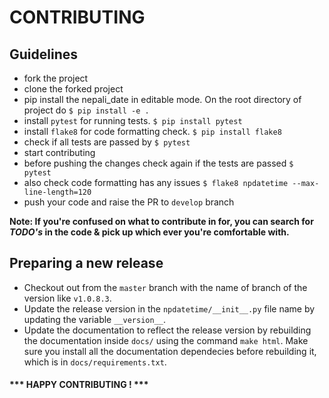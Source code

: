 # CONTRIBUTING

## Guidelines
- fork the project
- clone the forked project
- pip install the nepali_date in editable mode. On the root directory of project do `$ pip install -e .`
- install `pytest` for running tests. ```$ pip install pytest```
- install `flake8` for code formatting check. ```$ pip install flake8```
- check if all tests are passed by ```$ pytest```
- start contributing
- before pushing the changes check again if the tests are passed ```$ pytest```
- also check code formatting has any issues `$ flake8 npdatetime --max-line-length=120`
- push your code and raise the PR to `develop` branch

**Note: If you're confused on what to contribute in for, you can search for *TODO's* in the code & pick up which ever
you're comfortable with.**


## Preparing a new release
- Checkout out from the `master` branch with the name of branch of the version like `v1.0.8.3`.
- Update the release version in the `npdatetime/__init__.py` file name by updating the variable `__version__`.
- Update the documentation to reflect the release version by rebuilding the documentation inside `docs/` using the command `make html`. Make sure you install all the documentation dependecies before rebuilding it, which is in `docs/requirements.txt`.


#### *** HAPPY CONTRIBUTING ! ***